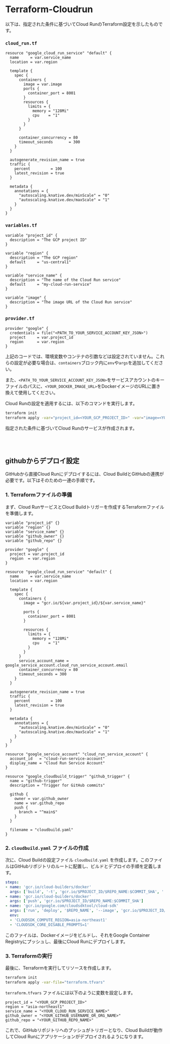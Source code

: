 # Terraform-Cloudrun



以下は、指定された条件に基づいてCloud RunのTerraform設定を示したものです。

### `cloud_run.tf`
```hcl
resource "google_cloud_run_service" "default" {
  name     = var.service_name
  location = var.region

  template {
    spec {
      containers {
        image = var.image
        ports {
          container_port = 8001
        }
        resources {
          limits = {
            memory = "128Mi"
            cpu    = "1"
          }
        }
      }

      container_concurrency = 80
      timeout_seconds       = 300
    }
  }

  autogenerate_revision_name = true
  traffic {
    percent         = 100
    latest_revision = true
  }

  metadata {
    annotations = {
      "autoscaling.knative.dev/minScale" = "0"
      "autoscaling.knative.dev/maxScale" = "1"
    }
  }
}
```

### `variables.tf`
```hcl
variable "project_id" {
  description = "The GCP project ID"
}

variable "region" {
  description = "The GCP region"
  default     = "us-central1"
}

variable "service_name" {
  description = "The name of the Cloud Run service"
  default     = "my-cloud-run-service"
}

variable "image" {
  description = "The image URL of the Cloud Run service"
}
```

### `provider.tf`
```hcl
provider "google" {
  credentials = file("<PATH_TO_YOUR_SERVICE_ACCOUNT_KEY_JSON>")
  project     = var.project_id
  region      = var.region
}
```

上記のコードでは、環境変数やコンテナの引数などは設定されていません。これらの設定が必要な場合は、`containers`ブロック内に`env`や`args`を追加してください。

また、`<PATH_TO_YOUR_SERVICE_ACCOUNT_KEY_JSON>`をサービスアカウントのキーファイルのパスに、`<YOUR_DOCKER_IMAGE_URL>`をDockerイメージのURLに置き換えて使用してください。

Cloud Runの設定を適用するには、以下のコマンドを実行します。

```sh
terraform init
terraform apply -var="project_id=<YOUR_GCP_PROJECT_ID>" -var="image=<YOUR_DOCKER_IMAGE_URL>"
```

指定された条件に基づいてCloud Runのサービスが作成されます。









<br>
<br>


## githubからデプロイ設定 

GitHubから直接Cloud Runにデプロイするには、Cloud BuildとGitHubの連携が必要です。以下はそのための一連の手順です。

### 1. Terraformファイルの準備

まず、Cloud RunサービスとCloud Buildトリガーを作成するTerraformファイルを準備します。

```hcl
variable "project_id" {}
variable "region" {}
variable "service_name" {}
variable "github_owner" {}
variable "github_repo" {}

provider "google" {
  project = var.project_id
  region  = var.region
}

resource "google_cloud_run_service" "default" {
  name     = var.service_name
  location = var.region

  template {
    spec {
      containers {
        image = "gcr.io/${var.project_id}/${var.service_name}"
        
        ports {
          container_port = 8001
        }

        resources {
          limits = {
            memory = "128Mi"
            cpu    = "1"
          }
        }
      }
      service_account_name = google_service_account.cloud_run_service_account.email
      container_concurrency = 80
      timeout_seconds = 300
    }
  }

  autogenerate_revision_name = true
  traffic {
    percent         = 100
    latest_revision = true
  }

  metadata {
    annotations = {
      "autoscaling.knative.dev/minScale" = "0"
      "autoscaling.knative.dev/maxScale" = "1"
    }
  }
}

resource "google_service_account" "cloud_run_service_account" {
  account_id   = "cloud-run-service-account"
  display_name = "Cloud Run Service Account"
}

resource "google_cloudbuild_trigger" "github_trigger" {
  name = "github-trigger"
  description = "Trigger for GitHub commits"
  
  github {
    owner = var.github_owner
    name = var.github_repo
    push {
      branch = "^main$"
    }
  }

  filename = "cloudbuild.yaml"
}

```

### 2. `cloudbuild.yaml` ファイルの作成

次に、Cloud Buildの設定ファイル `cloudbuild.yaml` を作成します。このファイルはGitHubリポジトリのルートに配置し、ビルドとデプロイの手順を定義します。

```yaml
steps:
- name: 'gcr.io/cloud-builders/docker'
  args: ['build', '-t', 'gcr.io/$PROJECT_ID/$REPO_NAME:$COMMIT_SHA', '.']
- name: 'gcr.io/cloud-builders/docker'
  args: ['push', 'gcr.io/$PROJECT_ID/$REPO_NAME:$COMMIT_SHA']
- name: 'gcr.io/google.com/cloudsdktool/cloud-sdk'
  args: ['run', 'deploy', '$REPO_NAME', '--image', 'gcr.io/$PROJECT_ID/$REPO_NAME:$COMMIT_SHA', '--region', 'asia-northeast1']
  env:
  - 'CLOUDSDK_COMPUTE_REGION=asia-northeast1'
  - 'CLOUDSDK_CORE_DISABLE_PROMPTS=1'
```

このファイルは、Dockerイメージをビルドし、それをGoogle Container Registryにプッシュし、最後にCloud Runにデプロイします。

### 3. Terraformの実行

最後に、Terraformを実行してリソースを作成します。

```sh
terraform init
terraform apply -var-file="terraform.tfvars"
```

`terraform.tfvars` ファイルには以下のように変数を設定します。

```hcl
project_id = "<YOUR_GCP_PROJECT_ID>"
region = "asia-northeast1"
service_name = "<YOUR_CLOUD_RUN_SERVICE_NAME>"
github_owner = "<YOUR_GITHUB_USERNAME_OR_ORG_NAME>"
github_repo = "<YOUR_GITHUB_REPO_NAME>"
```

これで、GitHubリポジトリへのプッシュがトリガーとなり、Cloud Buildが動作してCloud Runにアプリケーションがデプロイされるようになります。
